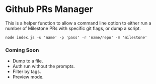 # Github PRs Manager

This is a helper function to allow a command line option to either run
a number of Milestone PRs with specific git flags, or dump a script.

    node index.js -u 'name' -p 'pass' -r 'name/repo' -m 'milestone'

### Coming Soon
 * Dump to a file.
 * Auth run without the prompts.
 * Filter by tags.
 * Preview mode.